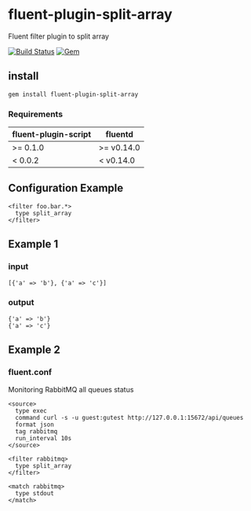 # fluent-plugin-split-array

Fluent filter plugin to split array

[![Build Status](https://travis-ci.org/SNakano/fluent-plugin-split-array.svg)](https://travis-ci.org/SNakano/fluent-plugin-split-array)
[![Gem](https://img.shields.io/gem/dt/fluent-plugin-split-array.svg)](https://rubygems.org/gems/fluent-plugin-split-array)


## install

```
gem install fluent-plugin-split-array
```

### Requirements

| fluent-plugin-script | fluentd    |
|----------------------|------------|
| >= 0.1.0             | >= v0.14.0 |
| <  0.0.2             | <  v0.14.0 |

## Configuration Example

```
<filter foo.bar.*>
  type split_array
</filter>
```

## Example 1

### input

```
[{'a' => 'b'}, {'a' => 'c'}]
```

### output

```
{'a' => 'b'}
{'a' => 'c'}
```

## Example 2

### fluent.conf

Monitoring RabbitMQ all queues status
```
<source>
  type exec
  command curl -s -u guest:gutest http://127.0.0.1:15672/api/queues
  format json
  tag rabbitmq
  run_interval 10s
</source>

<filter rabbitmq>
  type split_array
</filter>

<match rabbitmq>
  type stdout
</match>
```
